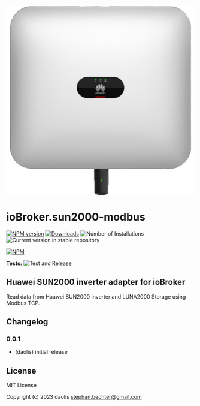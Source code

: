 ![Logo](admin/sun2000-modbus.png)
# ioBroker.sun2000-modbus

[![NPM version](https://img.shields.io/npm/v/iobroker.sun2000-modbus.svg)](https://www.npmjs.com/package/iobroker.sun2000-modbus)
[![Downloads](https://img.shields.io/npm/dm/iobroker.sun2000-modbus.svg)](https://www.npmjs.com/package/iobroker.sun2000-modbus)
![Number of Installations](https://iobroker.live/badges/sun2000-modbus-installed.svg)
![Current version in stable repository](https://iobroker.live/badges/sun2000-modbus-stable.svg)

[![NPM](https://nodei.co/npm/iobroker.sun2000-modbus.png?downloads=true)](https://nodei.co/npm/iobroker.sun2000-modbus/)

**Tests:** ![Test and Release](https://github.com/daolis/ioBroker.sun2000-modbus/workflows/Test%20and%20Release/badge.svg)

## Huawei SUN2000 inverter adapter for ioBroker

Read data from Huawei SUN2000 inverter and LUNA2000 Storage using Modbus TCP.

## Changelog

[//]: # (### **WORK IN PROGRESS**)
### 0.0.1
* (daolis) initial release

## License
MIT License

Copyright (c) 2023 daolis <stephan.bechter@gmail.com>
